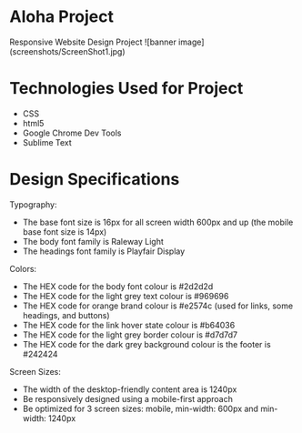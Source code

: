 # Aloha Project
Responsive Website Design Project
![banner image] (screenshots/ScreenShot1.jpg)

# Technologies Used for Project
* CSS
* html5
* Google Chrome Dev Tools
* Sublime Text

# Design Specifications
Typography:
* The base font size is 16px for all screen width 600px and up (the mobile base font size is 14px)
* The body font family is Raleway Light
* The headings font family is Playfair Display

Colors:
* The HEX code for the body font colour is #2d2d2d
* The HEX code for the light grey text colour is #969696
* The HEX code for orange brand colour is #e2574c (used for links, some headings, and buttons)
* The HEX code for the link hover state colour is #b64036
* The HEX code for the light grey border colour is #d7d7d7
* The HEX code for the dark grey background colour is the footer is #242424

Screen Sizes:
* The width of the desktop-friendly content area is 1240px
* Be responsively designed using a mobile-first approach
* Be optimized for 3 screen sizes: mobile, min-width: 600px and min-width: 1240px
